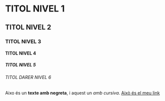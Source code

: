 # TITOL NIVEL 1
## TITOL NIVEL 2
### TITOL NIVEL 3
#### TITOL NIVEL 4
##### TITOL NIVEL 5
###### TITOL DARER NIVEL 6
Aixo és un **texte amb negreta**, i aquest un *amb cursiva*.
[Això és el meu link](https://www4.minijuegosgratis.com/v3/games/thumbnails/204979_7_sq.jpg)
